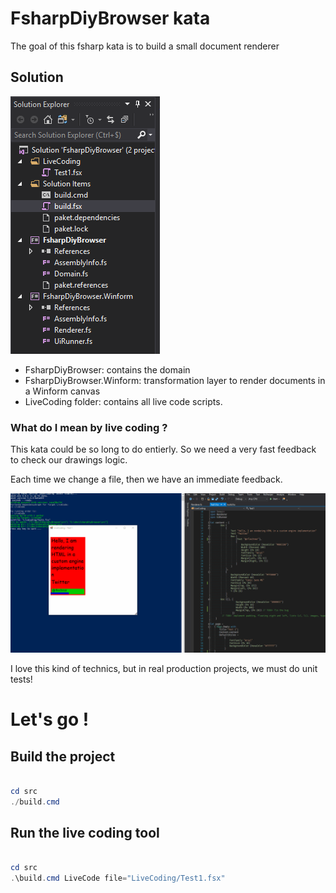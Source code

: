 # FsharpDiyBrowser kata

The goal of this fsharp kata is to build a small document renderer

## Solution

![solution](/docs/images/solution2.png)

- FsharpDiyBrowser: contains the domain
- FsharpDiyBrowser.Winform: transformation layer to render documents in a Winform canvas
- LiveCoding folder: contains all live code scripts.

### What do I mean by live coding ?

This kata could be so long to do entierly.
So we need a very fast feedback to check our drawings logic.

Each time we change a file, then we have an immediate feedback.

![Livecode2](/docs/images/Livecode2.gif)


I love this kind of technics, but in real production projects, we must do unit tests!

# Let's go !

## Build the project

``` powershell

cd src
./build.cmd

```

## Run the live coding tool

``` powershell

cd src
.\build.cmd LiveCode file="LiveCoding/Test1.fsx"

```

